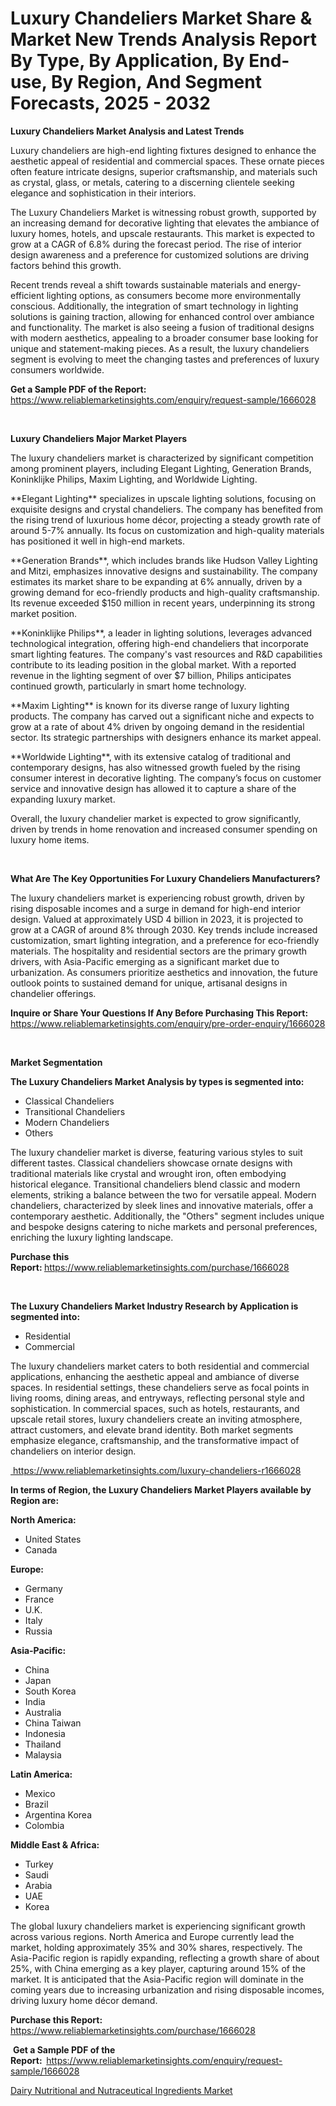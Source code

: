 <p><h1>Luxury Chandeliers Market Share & Market New Trends Analysis Report By Type, By Application, By End-use, By Region, And Segment Forecasts, 2025 - 2032</h1></p><p><strong>Luxury Chandeliers Market Analysis and Latest Trends</strong></p>
<p><p>Luxury chandeliers are high-end lighting fixtures designed to enhance the aesthetic appeal of residential and commercial spaces. These ornate pieces often feature intricate designs, superior craftsmanship, and materials such as crystal, glass, or metals, catering to a discerning clientele seeking elegance and sophistication in their interiors.</p><p>The Luxury Chandeliers Market is witnessing robust growth, supported by an increasing demand for decorative lighting that elevates the ambiance of luxury homes, hotels, and upscale restaurants. This market is expected to grow at a CAGR of 6.8% during the forecast period. The rise of interior design awareness and a preference for customized solutions are driving factors behind this growth.</p><p>Recent trends reveal a shift towards sustainable materials and energy-efficient lighting options, as consumers become more environmentally conscious. Additionally, the integration of smart technology in lighting solutions is gaining traction, allowing for enhanced control over ambiance and functionality. The market is also seeing a fusion of traditional designs with modern aesthetics, appealing to a broader consumer base looking for unique and statement-making pieces. As a result, the luxury chandeliers segment is evolving to meet the changing tastes and preferences of luxury consumers worldwide.</p></p>
<p><strong>Get a Sample PDF of the Report:&nbsp;</strong> <a href="https://www.reliablemarketinsights.com/enquiry/request-sample/1666028?utm_campaign=2885&utm_medium=2&utm_source=Github&utm_content=ia&utm_term=04042025&utm_id=luxury-chandeliers">https://www.reliablemarketinsights.com/enquiry/request-sample/1666028</a></p>
<p>&nbsp;</p>
<p><strong>Luxury Chandeliers Major Market Players</strong></p>
<p><p>The luxury chandeliers market is characterized by significant competition among prominent players, including Elegant Lighting, Generation Brands, Koninklijke Philips, Maxim Lighting, and Worldwide Lighting. </p><p>**Elegant Lighting** specializes in upscale lighting solutions, focusing on exquisite designs and crystal chandeliers. The company has benefited from the rising trend of luxurious home décor, projecting a steady growth rate of around 5-7% annually. Its focus on customization and high-quality materials has positioned it well in high-end markets.</p><p>**Generation Brands**, which includes brands like Hudson Valley Lighting and Mitzi, emphasizes innovative designs and sustainability. The company estimates its market share to be expanding at 6% annually, driven by a growing demand for eco-friendly products and high-quality craftsmanship. Its revenue exceeded $150 million in recent years, underpinning its strong market position.</p><p>**Koninklijke Philips**, a leader in lighting solutions, leverages advanced technological integration, offering high-end chandeliers that incorporate smart lighting features. The company's vast resources and R&D capabilities contribute to its leading position in the global market. With a reported revenue in the lighting segment of over $7 billion, Philips anticipates continued growth, particularly in smart home technology.</p><p>**Maxim Lighting** is known for its diverse range of luxury lighting products. The company has carved out a significant niche and expects to grow at a rate of about 4% driven by ongoing demand in the residential sector. Its strategic partnerships with designers enhance its market appeal.</p><p>**Worldwide Lighting**, with its extensive catalog of traditional and contemporary designs, has also witnessed growth fueled by the rising consumer interest in decorative lighting. The company’s focus on customer service and innovative design has allowed it to capture a share of the expanding luxury market.</p><p>Overall, the luxury chandelier market is expected to grow significantly, driven by trends in home renovation and increased consumer spending on luxury home items.</p></p>
<p>&nbsp;</p>
<p><strong>What Are The Key Opportunities For Luxury Chandeliers Manufacturers?</strong></p>
<p><p>The luxury chandeliers market is experiencing robust growth, driven by rising disposable incomes and a surge in demand for high-end interior design. Valued at approximately USD 4 billion in 2023, it is projected to grow at a CAGR of around 8% through 2030. Key trends include increased customization, smart lighting integration, and a preference for eco-friendly materials. The hospitality and residential sectors are the primary growth drivers, with Asia-Pacific emerging as a significant market due to urbanization. As consumers prioritize aesthetics and innovation, the future outlook points to sustained demand for unique, artisanal designs in chandelier offerings.</p></p>
<p><strong>Inquire or Share Your Questions If Any Before Purchasing This Report:</strong> <a href="https://www.reliablemarketinsights.com/enquiry/pre-order-enquiry/1666028?utm_campaign=2885&utm_medium=2&utm_source=Github&utm_content=ia&utm_term=04042025&utm_id=luxury-chandeliers">https://www.reliablemarketinsights.com/enquiry/pre-order-enquiry/1666028</a></p>
<p>&nbsp;</p>
<p><strong>Market Segmentation</strong></p>
<p><strong>The Luxury Chandeliers Market Analysis by types is segmented into:</strong></p>
<p><ul><li>Classical Chandeliers</li><li>Transitional Chandeliers</li><li>Modern Chandeliers</li><li>Others</li></ul></p>
<p><p>The luxury chandelier market is diverse, featuring various styles to suit different tastes. Classical chandeliers showcase ornate designs with traditional materials like crystal and wrought iron, often embodying historical elegance. Transitional chandeliers blend classic and modern elements, striking a balance between the two for versatile appeal. Modern chandeliers, characterized by sleek lines and innovative materials, offer a contemporary aesthetic. Additionally, the "Others" segment includes unique and bespoke designs catering to niche markets and personal preferences, enriching the luxury lighting landscape.</p></p>
<p><strong>Purchase this Report:&nbsp;</strong><a href="https://www.reliablemarketinsights.com/purchase/1666028?utm_campaign=2885&utm_medium=2&utm_source=Github&utm_content=ia&utm_term=04042025&utm_id=luxury-chandeliers">https://www.reliablemarketinsights.com/purchase/1666028</a></p>
<p>&nbsp;</p>
<p><strong>The Luxury Chandeliers Market Industry Research by Application is segmented into:</strong></p>
<p><ul><li>Residential</li><li>Commercial</li></ul></p>
<p><p>The luxury chandeliers market caters to both residential and commercial applications, enhancing the aesthetic appeal and ambiance of diverse spaces. In residential settings, these chandeliers serve as focal points in living rooms, dining areas, and entryways, reflecting personal style and sophistication. In commercial spaces, such as hotels, restaurants, and upscale retail stores, luxury chandeliers create an inviting atmosphere, attract customers, and elevate brand identity. Both market segments emphasize elegance, craftsmanship, and the transformative impact of chandeliers on interior design.</p></p>
<p><a href="https://www.reliablemarketinsights.com/luxury-chandeliers-r1666028?utm_campaign=2885&utm_medium=2&utm_source=Github&utm_content=ia&utm_term=04042025&utm_id=luxury-chandeliers">&nbsp;https://www.reliablemarketinsights.com/luxury-chandeliers-r1666028</a></p>
<p><strong>In terms of Region, the Luxury Chandeliers Market Players available by Region are:</strong></p>
<p>
    <p> <strong> North America: </strong>
        <ul>
            <li>United States</li>
            <li>Canada</li>
        </ul>
        </p> 
    <p> <strong> Europe: </strong>
        <ul>
            <li>Germany</li>
            <li>France</li>
            <li>U.K.</li>
            <li>Italy</li>
            <li>Russia</li>
        </ul>
        </p> 
    <p> <strong> Asia-Pacific: </strong>
        <ul>
            <li>China</li>
            <li>Japan</li>
            <li>South Korea</li>
            <li>India</li>
            <li>Australia</li>
            <li>China Taiwan</li>
            <li>Indonesia</li>
            <li>Thailand</li>
            <li>Malaysia</li>
        </ul>
        </p> 
    <p> <strong> Latin America: </strong>
        <ul>
            <li>Mexico</li>
            <li>Brazil</li>
            <li>Argentina Korea</li>
            <li>Colombia</li>
        </ul>
        </p> 
    <p> <strong> Middle East & Africa: </strong>
        <ul>
            <li>Turkey</li>
            <li>Saudi</li>
            <li>Arabia</li>
            <li>UAE</li>
            <li>Korea</li>
        </ul>
    </p>
    </p>
<p><p>The global luxury chandeliers market is experiencing significant growth across various regions. North America and Europe currently lead the market, holding approximately 35% and 30% shares, respectively. The Asia-Pacific region is rapidly expanding, reflecting a growth share of about 25%, with China emerging as a key player, capturing around 15% of the market. It is anticipated that the Asia-Pacific region will dominate in the coming years due to increasing urbanization and rising disposable incomes, driving luxury home décor demand.</p></p>
<p><strong>Purchase this Report: </strong><a href="https://www.reliablemarketinsights.com/purchase/1666028?utm_campaign=2885&utm_medium=2&utm_source=Github&utm_content=ia&utm_term=04042025&utm_id=luxury-chandeliers">https://www.reliablemarketinsights.com/purchase/1666028</a></p>
<p>&nbsp;<strong>Get a Sample PDF of the Report:&nbsp;&nbsp;</strong><a href="https://www.reliablemarketinsights.com/enquiry/request-sample/1666028?utm_campaign=2885&utm_medium=2&utm_source=Github&utm_content=ia&utm_term=04042025&utm_id=luxury-chandeliers">https://www.reliablemarketinsights.com/enquiry/request-sample/1666028</a></p>
<p><strong></strong></p>
<p><p><a href="https://github.com/berbelsagwan/Market-Research-Report-List-1/blob/main/dairy-nutritional-and-nutraceutical-ingredients-market.md?utm_campaign=2885&utm_medium=2&utm_source=Github&utm_content=ia&utm_term=04042025&utm_id=luxury-chandeliers">Dairy Nutritional and Nutraceutical Ingredients Market</a></p></p>